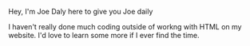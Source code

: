 Hey, I'm Joe Daly here to give you Joe daily

I haven't really done much coding outside of workng with HTML on my website. I'd love to learn some more if I ever find the time. 
